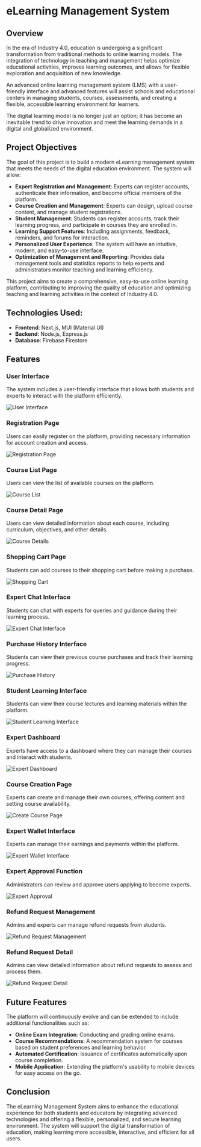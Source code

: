 # eLearning Management System

## Overview

In the era of Industry 4.0, education is undergoing a significant transformation from traditional methods to online learning models. The integration of technology in teaching and management helps optimize educational activities, improves learning outcomes, and allows for flexible exploration and acquisition of new knowledge.

An advanced online learning management system (LMS) with a user-friendly interface and advanced features will assist schools and educational centers in managing students, courses, assessments, and creating a flexible, accessible learning environment for learners.

The digital learning model is no longer just an option; it has become an inevitable trend to drive innovation and meet the learning demands in a digital and globalized environment.

## Project Objectives

The goal of this project is to build a modern eLearning management system that meets the needs of the digital education environment. The system will allow:

- **Expert Registration and Management**: Experts can register accounts, authenticate their information, and become official members of the platform.
- **Course Creation and Management**: Experts can design, upload course content, and manage student registrations.
- **Student Management**: Students can register accounts, track their learning progress, and participate in courses they are enrolled in.
- **Learning Support Features**: Including assignments, feedback, reminders, and forums for interaction.
- **Personalized User Experience**: The system will have an intuitive, modern, and easy-to-use interface.
- **Optimization of Management and Reporting**: Provides data management tools and statistics reports to help experts and administrators monitor teaching and learning efficiency.

This project aims to create a comprehensive, easy-to-use online learning platform, contributing to improving the quality of education and optimizing teaching and learning activities in the context of Industry 4.0.

## Technologies Used:

- **Frontend**: Next.js, MUI (Material UI)
- **Backend**: Node.js, Express.js
- **Database**: Firebase Firestore

## Features

### User Interface

The system includes a user-friendly interface that allows both students and experts to interact with the platform efficiently.

![User Interface](img/image.png)

### Registration Page

Users can easily register on the platform, providing necessary information for account creation and access.

![Registration Page](img/image-1.png)

### Course List Page

Users can view the list of available courses on the platform.

![Course List](img/image-2.png)

### Course Detail Page

Users can view detailed information about each course, including curriculum, objectives, and other details.

![Course Details](img/image-3.png)

### Shopping Cart Page

Students can add courses to their shopping cart before making a purchase.

![Shopping Cart](img/image-4.png)

### Expert Chat Interface

Students can chat with experts for queries and guidance during their learning process.

![Expert Chat Interface](img/image-5.png)

### Purchase History Interface

Students can view their previous course purchases and track their learning progress.

![Purchase History](img/image-6.png)

### Student Learning Interface

Students can view their course lectures and learning materials within the platform.

![Student Learning Interface](img/image-7.png)

### Expert Dashboard

Experts have access to a dashboard where they can manage their courses and interact with students.

![Expert Dashboard](img/image-8.png)

### Course Creation Page

Experts can create and manage their own courses, offering content and setting course availability.

![Create Course Page](img/image-9.png)

### Expert Wallet Interface

Experts can manage their earnings and payments within the platform.

![Expert Wallet Interface](img/image-10.png)

### Expert Approval Function

Administrators can review and approve users applying to become experts.

![Expert Approval](img/image-11.png)

### Refund Request Management

Admins and experts can manage refund requests from students.

![Refund Request Management](img/image-12.png)

### Refund Request Detail

Admins can view detailed information about refund requests to assess and process them.

![Refund Request Detail](img/image-13.png)

## Future Features

The platform will continuously evolve and can be extended to include additional functionalities such as:

- **Online Exam Integration**: Conducting and grading online exams.
- **Course Recommendations**: A recommendation system for courses based on student preferences and learning behavior.
- **Automated Certification**: Issuance of certificates automatically upon course completion.
- **Mobile Application**: Extending the platform's usability to mobile devices for easy access on the go.

## Conclusion

The eLearning Management System aims to enhance the educational experience for both students and educators by integrating advanced technologies and offering a flexible, personalized, and secure learning environment. The system will support the digital transformation of education, making learning more accessible, interactive, and efficient for all users.
